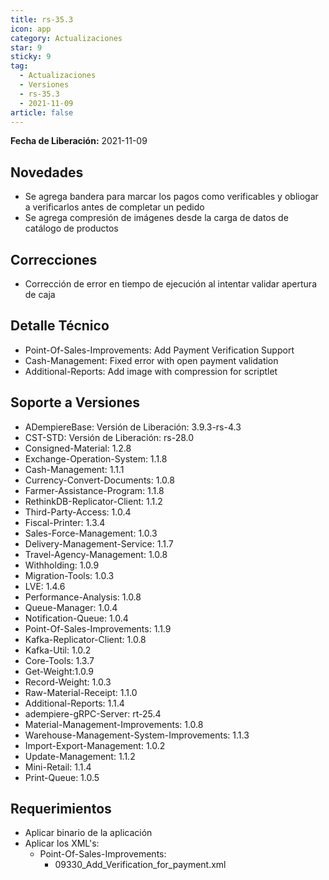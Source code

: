 ```yaml
---
title: rs-35.3
icon: app
category: Actualizaciones
star: 9
sticky: 9
tag:
  - Actualizaciones
  - Versiones
  - rs-35.3
  - 2021-11-09
article: false
---
```


**Fecha de Liberación:** 2021-11-09

## Novedades

- Se agrega bandera para marcar los pagos como verificables y obliogar a verificarlos antes de completar un pedido
- Se agrega compresión de imágenes desde la carga de datos de catálogo de productos

## Correcciones

- Corrección de error en tiempo de ejecución al intentar validar apertura de caja

## Detalle Técnico

- Point-Of-Sales-Improvements: Add Payment Verification Support
- Cash-Management: Fixed error with open payment validation
- Additional-Reports: Add image with compression for scriptlet

## Soporte a Versiones

- ADempiereBase: Versión de Liberación: 3.9.3-rs-4.3
- CST-STD: Versión de Liberación: rs-28.0
- Consigned-Material: 1.2.8
- Exchange-Operation-System: 1.1.8
- Cash-Management: 1.1.1
- Currency-Convert-Documents: 1.0.8
- Farmer-Assistance-Program: 1.1.8
- RethinkDB-Replicator-Client: 1.1.2
- Third-Party-Access: 1.0.4
- Fiscal-Printer: 1.3.4
- Sales-Force-Management: 1.0.3
- Delivery-Management-Service: 1.1.7
- Travel-Agency-Management: 1.0.8
- Withholding: 1.0.9
- Migration-Tools: 1.0.3
- LVE: 1.4.6
- Performance-Analysis: 1.0.8
- Queue-Manager: 1.0.4
- Notification-Queue: 1.0.4
- Point-Of-Sales-Improvements: 1.1.9
- Kafka-Replicator-Client: 1.0.8
- Kafka-Util: 1.0.2
- Core-Tools: 1.3.7
- Get-Weight:1.0.9
- Record-Weight: 1.0.3
- Raw-Material-Receipt: 1.1.0
- Additional-Reports: 1.1.4
- adempiere-gRPC-Server: rt-25.4
- Material-Management-Improvements: 1.0.8
- Warehouse-Management-System-Improvements: 1.1.3
- Import-Export-Management: 1.0.2
- Update-Management: 1.1.2
- Mini-Retail: 1.1.4
- Print-Queue: 1.0.5

## Requerimientos

- Aplicar binario de la aplicación
- Aplicar los XML's:
  - Point-Of-Sales-Improvements:
    - 09330_Add_Verification_for_payment.xml
